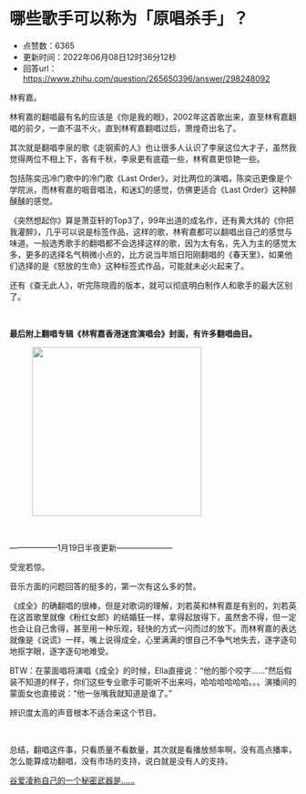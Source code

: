 # 哪些歌手可以称为「原唱杀手」？
- 点赞数：6365
- 更新时间：2022年06月08日12时36分12秒
- 回答url：https://www.zhihu.com/question/265650396/answer/298248092
<body>
 <p data-pid="hQ3CqsQs">林宥嘉。</p>
 <p data-pid="BAvw2cFQ">林宥嘉的翻唱最有名的应该是《你是我的眼》，2002年这首歌出来，直至林宥嘉翻唱的前夕，一直不温不火，直到林宥嘉翻唱过后，萧煌奇出名了。</p>
 <p data-pid="W_FUYm4-">其次就是翻唱李泉的歌《走钢索的人》也让很多人认识了李泉这位大才子，虽然我觉得两位不相上下，各有千秋，李泉更有底蕴一些，林宥嘉更惊艳一些。</p>
 <p data-pid="HnGwXEOK">包括陈奕迅冷门歌中的冷门歌《Last Order》，对比两位的演唱，陈奕迅更像是个学院派，而林宥嘉的咽音唱法，和迷幻的感觉，仿佛更适合《Last Order》这种醉醺醺的感觉。</p>
 <p data-pid="Z3okMAvD">《突然想起你》算是萧亚轩的Top3了，99年出道的成名作，还有黄大炜的《你把我灌醉》，几乎可以说是标签作品，这样的歌，林宥嘉都可以翻唱出自己的感觉与味道。一般选秀歌手的翻唱都不会选择这样的歌，因为太有名，先入为主的感觉太多，更多的选择名气稍微小点的，比方说当年旭日阳刚翻唱的《春天里》，如果他们选择的是《怒放的生命》这种标签式作品，可能就未必火起来了。</p>
 <p data-pid="ml3GaS0q">还有《查无此人》，听完陈晓霞的版本，就可以彻底明白制作人和歌手的最大区别了。</p>
 <p class="ztext-empty-paragraph"><br></p>
 <p data-pid="MCIGkl0O"><b>最后附上翻唱专辑《林宥嘉香港迷宫演唱会》封面，有许多翻唱曲目。</b></p>
 <figure data-size="normal">
  <img src="https://picx.zhimg.com/50/v2-8a45dd3cfbbd0ad69e7d80d5fb2c7210_720w.jpg?source=1940ef5c" data-caption="" data-size="normal" data-rawwidth="297" data-rawheight="447" data-original-token="v2-8a45dd3cfbbd0ad69e7d80d5fb2c7210" class="content_image" width="297">
 </figure>
 <p class="ztext-empty-paragraph"><br></p>
 <p data-pid="Q5Uezy2Z">——————1月19日半夜更新———————</p>
 <p data-pid="D-IT_21J">受宠若惊。</p>
 <p data-pid="_eHnKjQk">音乐方面的问题回答的挺多的，第一次有这么多的赞。</p>
 <p data-pid="81KL6xL8">《成全》的确翻唱的很棒，但是对歌词的理解，刘若英和林宥嘉是有别的，刘若英在这首歌里就像《粉红女郎》的结婚狂一样，拿得起放得下，虽然舍不得，但一定也会让自己舍得，甚至用一种乐观，轻快的方式一闪而过的放下。而林宥嘉的表达就像是《说谎》一样，嘴上说得成全，心里满满的恨自己不争气地失去，逐字逐句地抠字眼，逐字逐句地难受。</p>
 <p data-pid="QFrX3gaa">BTW：在蒙面唱将演唱《成全》的时候，Ella直接说：“他的那个咬字......”然后假装不知道的样子，你们这些专业歌手可能听不出来吗，哈哈哈哈哈哈。。。演播间的蒙面女也直接说：“他一张嘴我就知道是谁了。”</p>
 <p data-pid="la4WDTXB">辨识度太高的声音根本不适合来这个节目。</p>
 <p class="ztext-empty-paragraph"><br></p>
 <p data-pid="rNEmh_17">总结，翻唱这件事，只看质量不看数量，其次就是看播放频率啊，没有高点播率，怎么能算成功翻唱，没有市场的支持，说白就是没有人的支持。</p><a href="https://www.zhihu.com/question/515359532/answer/2350422003" data-draft-node="block" data-draft-type="link-card" class="internal">谷爱凌称自己的一个秘密武器是......</a>
 <p></p>
</body>